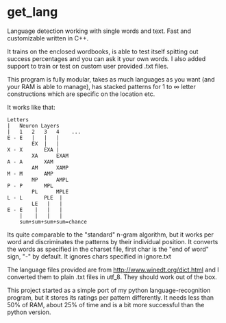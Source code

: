 # get_lang
Language detection working with single words and text. Fast and customizable written in C++.

It trains on the enclosed wordbooks, is able to test itself spitting out success percentages and you can ask it your own words.
I also added support to train or test on custom user provided .txt files.

This program is fully modular, takes as much languages as you want (and your RAM is able to manage), 
has stacked patterns for 1 to ∞ letter constructions which are specific on the location etc.

It works like that:

    Letters
    |   Neuron Layers
    |   1   2   3   4    ...
    E - E   |   |   |
            EX  |   |
    X - X       EXA |
            XA      EXAM
    A - A       XAM
            AM      XAMP
    M - M       AMP
            MP      AMPL
    P - P       MPL
            PL      MPLE
    L - L       PLE  |
            LE   |   |
    E - E    |   |   |
        |    |   |   |
        sum+sum+sum+sum=chance
        
Its quite comparable to the "standard" n-gram algorithm, but it works per word and discriminates the patterns by their
individual position.
It converts the words as specified in the charset file, first char is the "end of word" sign, "-" by default.
It ignores chars specified in ignore.txt

The language files provided are from http://www.winedt.org/dict.html and I converted them to plain .txt files in utf_8.
They should work out of the box.

This project started as a simple port of my python language-recognition program, but it stores its ratings per pattern
differently. It needs less than 50% of RAM, about 25% of time and is a bit more successful than the python version.
